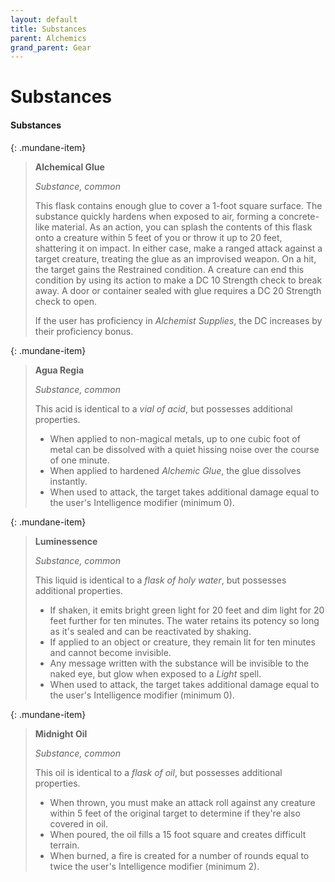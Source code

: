 ```yaml
---
layout: default
title: Substances
parent: Alchemics
grand_parent: Gear
---
```


# Substances

#### Substances

{: .mundane-item}
> **Alchemical Glue**
> 
> *Substance, common*
> 
> This flask contains enough glue to cover a 1-foot square surface. The substance quickly hardens when exposed to air, forming a concrete-like material. As an action, you can splash the contents of this flask onto a creature within 5 feet of you or throw it up to 20 feet, shattering it on impact. In either case, make a ranged attack against a target creature, treating the glue as an improvised weapon. On a hit, the target gains the Restrained condition. A creature can end this condition by using its action to make a DC 10 Strength check to break away. A door or container sealed with glue requires a DC 20 Strength check to open.
>
> If the user has proficiency in _Alchemist Supplies_, the DC increases by their proficiency bonus.


{: .mundane-item}
> **Agua Regia**
> 
> *Substance, common*
> 
> This acid is identical to a _vial of acid_, but possesses additional properties. 
> 
> * When applied to non-magical metals, up to one cubic foot of metal can be dissolved with a quiet hissing noise over the course of one minute. 
> * When applied to hardened *Alchemic Glue*, the glue dissolves instantly.
> * When used to attack, the target takes additional damage equal to the user's Intelligence modifier (minimum 0).


{: .mundane-item}
> **Luminessence**
> 
> *Substance, common*
> 
> This liquid is identical to a _flask of holy water_, but possesses additional properties. 
> 
> * If shaken, it emits bright green light for 20 feet and dim light for 20 feet further for ten minutes. The water retains its potency so long as it's sealed and can be reactivated by shaking.
> * If applied to an object or creature, they remain lit for ten minutes and cannot become invisible.
> * Any message written with the substance will be invisible to the naked eye, but glow when exposed to a _Light_ spell.
> * When used to attack, the target takes additional damage equal to the user's Intelligence modifier (minimum 0).


{: .mundane-item}
> **Midnight Oil**
> 
> *Substance, common*
> 
> This oil is identical to a _flask of oil_, but possesses additional properties.
>
> * When thrown, you must make an attack roll against any creature within 5 feet of the original target to determine if they're also covered in oil.
> * When poured, the oil fills a 15 foot square and creates difficult terrain.
> * When burned, a fire is created for a number of rounds equal to twice the user's Intelligence modifier (minimum 2).


<!-- {: .mundane-item}
> **Pale Soap**
> 
> *Substance, common, 50 gp, 1 lb.*
> 
> This soap is identical to a _bar of soap_, but possesses additional properties. Grime, blood, rust, or other corrosion are instantly removed by the soap. Simple illusions, such as those produced by _Minor Illusion_, _Silent Image_, or _Disguise Self_ are also dispersed on contact with the soap. The outer surface of the soap becomes blackened and corroded if placed within five feet of a fey, fiend, aberration, or undead creature.


{: .mundane-item}
> **Winterbloom Extract**
> 
> *Substance, common, 50 gp, 1 lb.*
> 
> This fluid is identical to a _flask of alchemist fire_, but deals cold damage instead of fire damage. When thrown into water it freezes up to 20 gallons into solid ice. When thrown on to a wet creature or object, the target is frozen and gains the Restrained condition. A creature can end this condition by using its action to make a DC 10 Strength check to break the ice. -->

<!-- > * When burned, a 20 foot cloud of smoke forms. The smoke spreads around corners, and its area is heavily obscured. It lasts for ten minutes or until a wind of moderate or greater speed (at least 10 miles per hour) disperses it. -->